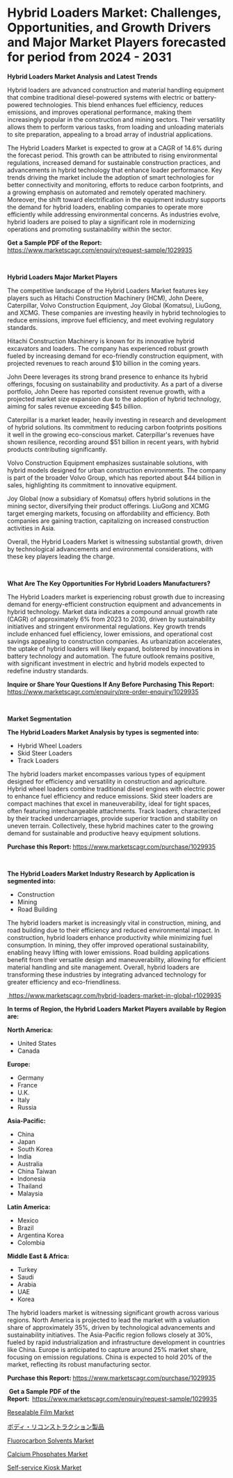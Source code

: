 <p><h1>Hybrid Loaders Market: Challenges, Opportunities, and Growth Drivers and Major Market Players forecasted for period from 2024 - 2031</h1></p><p><strong>Hybrid Loaders Market Analysis and Latest Trends</strong></p>
<p><p>Hybrid loaders are advanced construction and material handling equipment that combine traditional diesel-powered systems with electric or battery-powered technologies. This blend enhances fuel efficiency, reduces emissions, and improves operational performance, making them increasingly popular in the construction and mining sectors. Their versatility allows them to perform various tasks, from loading and unloading materials to site preparation, appealing to a broad array of industrial applications.</p><p>The Hybrid Loaders Market is expected to grow at a CAGR of 14.6% during the forecast period. This growth can be attributed to rising environmental regulations, increased demand for sustainable construction practices, and advancements in hybrid technology that enhance loader performance. Key trends driving the market include the adoption of smart technologies for better connectivity and monitoring, efforts to reduce carbon footprints, and a growing emphasis on automated and remotely operated machinery. Moreover, the shift toward electrification in the equipment industry supports the demand for hybrid loaders, enabling companies to operate more efficiently while addressing environmental concerns. As industries evolve, hybrid loaders are poised to play a significant role in modernizing operations and promoting sustainability within the sector.</p></p>
<p><strong>Get a Sample PDF of the Report:&nbsp;</strong> <a href="https://www.marketscagr.com/enquiry/request-sample/1029935">https://www.marketscagr.com/enquiry/request-sample/1029935</a></p>
<p>&nbsp;</p>
<p><strong>Hybrid Loaders Major Market Players</strong></p>
<p><p>The competitive landscape of the Hybrid Loaders Market features key players such as Hitachi Construction Machinery (HCM), John Deere, Caterpillar, Volvo Construction Equipment, Joy Global (Komatsu), LiuGong, and XCMG. These companies are investing heavily in hybrid technologies to reduce emissions, improve fuel efficiency, and meet evolving regulatory standards.</p><p>Hitachi Construction Machinery is known for its innovative hybrid excavators and loaders. The company has experienced robust growth fueled by increasing demand for eco-friendly construction equipment, with projected revenues to reach around $10 billion in the coming years.</p><p>John Deere leverages its strong brand presence to enhance its hybrid offerings, focusing on sustainability and productivity. As a part of a diverse portfolio, John Deere has reported consistent revenue growth, with a projected market size expansion due to the adoption of hybrid technology, aiming for sales revenue exceeding $45 billion.</p><p>Caterpillar is a market leader, heavily investing in research and development of hybrid solutions. Its commitment to reducing carbon footprints positions it well in the growing eco-conscious market. Caterpillar's revenues have shown resilience, recording around $51 billion in recent years, with hybrid products contributing significantly.</p><p>Volvo Construction Equipment emphasizes sustainable solutions, with hybrid models designed for urban construction environments. The company is part of the broader Volvo Group, which has reported about $44 billion in sales, highlighting its commitment to innovative equipment.</p><p>Joy Global (now a subsidiary of Komatsu) offers hybrid solutions in the mining sector, diversifying their product offerings. LiuGong and XCMG target emerging markets, focusing on affordability and efficiency. Both companies are gaining traction, capitalizing on increased construction activities in Asia.</p><p>Overall, the Hybrid Loaders Market is witnessing substantial growth, driven by technological advancements and environmental considerations, with these key players leading the charge.</p></p>
<p>&nbsp;</p>
<p><strong>What Are The Key Opportunities For Hybrid Loaders Manufacturers?</strong></p>
<p><p>The Hybrid Loaders market is experiencing robust growth due to increasing demand for energy-efficient construction equipment and advancements in hybrid technology. Market data indicates a compound annual growth rate (CAGR) of approximately 6% from 2023 to 2030, driven by sustainability initiatives and stringent environmental regulations. Key growth trends include enhanced fuel efficiency, lower emissions, and operational cost savings appealing to construction companies. As urbanization accelerates, the uptake of hybrid loaders will likely expand, bolstered by innovations in battery technology and automation. The future outlook remains positive, with significant investment in electric and hybrid models expected to redefine industry standards.</p></p>
<p><strong>Inquire or Share Your Questions If Any Before Purchasing This Report:</strong> <a href="https://www.marketscagr.com/enquiry/pre-order-enquiry/1029935">https://www.marketscagr.com/enquiry/pre-order-enquiry/1029935</a></p>
<p>&nbsp;</p>
<p><strong>Market Segmentation</strong></p>
<p><strong>The Hybrid Loaders Market Analysis by types is segmented into:</strong></p>
<p><ul><li>Hybrid Wheel Loaders</li><li>Skid Steer Loaders</li><li>Track Loaders</li></ul></p>
<p><p>The hybrid loaders market encompasses various types of equipment designed for efficiency and versatility in construction and agriculture. Hybrid wheel loaders combine traditional diesel engines with electric power to enhance fuel efficiency and reduce emissions. Skid steer loaders are compact machines that excel in maneuverability, ideal for tight spaces, often featuring interchangeable attachments. Track loaders, characterized by their tracked undercarriages, provide superior traction and stability on uneven terrain. Collectively, these hybrid machines cater to the growing demand for sustainable and productive heavy equipment solutions.</p></p>
<p><strong>Purchase this Report:&nbsp;</strong><a href="https://www.marketscagr.com/purchase/1029935">https://www.marketscagr.com/purchase/1029935</a></p>
<p>&nbsp;</p>
<p><strong>The Hybrid Loaders Market Industry Research by Application is segmented into:</strong></p>
<p><ul><li>Construction</li><li>Mining</li><li>Road Building</li></ul></p>
<p><p>The hybrid loaders market is increasingly vital in construction, mining, and road building due to their efficiency and reduced environmental impact. In construction, hybrid loaders enhance productivity while minimizing fuel consumption. In mining, they offer improved operational sustainability, enabling heavy lifting with lower emissions. Road building applications benefit from their versatile design and maneuverability, allowing for efficient material handling and site management. Overall, hybrid loaders are transforming these industries by integrating advanced technology for greater efficiency and eco-friendliness.</p></p>
<p><a href="https://www.marketscagr.com/hybrid-loaders-market-in-global-r1029935">&nbsp;https://www.marketscagr.com/hybrid-loaders-market-in-global-r1029935</a></p>
<p><strong>In terms of Region, the Hybrid Loaders Market Players available by Region are:</strong></p>
<p>
    <p> <strong> North America: </strong>
        <ul>
            <li>United States</li>
            <li>Canada</li>
        </ul>
        </p> 
    <p> <strong> Europe: </strong>
        <ul>
            <li>Germany</li>
            <li>France</li>
            <li>U.K.</li>
            <li>Italy</li>
            <li>Russia</li>
        </ul>
        </p> 
    <p> <strong> Asia-Pacific: </strong>
        <ul>
            <li>China</li>
            <li>Japan</li>
            <li>South Korea</li>
            <li>India</li>
            <li>Australia</li>
            <li>China Taiwan</li>
            <li>Indonesia</li>
            <li>Thailand</li>
            <li>Malaysia</li>
        </ul>
        </p> 
    <p> <strong> Latin America: </strong>
        <ul>
            <li>Mexico</li>
            <li>Brazil</li>
            <li>Argentina Korea</li>
            <li>Colombia</li>
        </ul>
        </p> 
    <p> <strong> Middle East & Africa: </strong>
        <ul>
            <li>Turkey</li>
            <li>Saudi</li>
            <li>Arabia</li>
            <li>UAE</li>
            <li>Korea</li>
        </ul>
    </p>
    </p>
<p><p>The hybrid loaders market is witnessing significant growth across various regions. North America is projected to lead the market with a valuation share of approximately 35%, driven by technological advancements and sustainability initiatives. The Asia-Pacific region follows closely at 30%, fueled by rapid industrialization and infrastructure development in countries like China. Europe is anticipated to capture around 25% market share, focusing on emission regulations. China is expected to hold 20% of the market, reflecting its robust manufacturing sector.</p></p>
<p><strong>Purchase this Report: </strong><a href="https://www.marketscagr.com/purchase/1029935">https://www.marketscagr.com/purchase/1029935</a></p>
<p>&nbsp;<strong>Get a Sample PDF of the Report:&nbsp;&nbsp;</strong><a href="https://www.marketscagr.com/enquiry/request-sample/1029935">https://www.marketscagr.com/enquiry/request-sample/1029935</a></p>
<p><strong></strong></p>
<p><p><a href="https://www.linkedin.com/pulse/strategic-market-insights-global-resealable-film-2024-2031-o1bif?trackingId=stv5myf7TnupOchlaJTOfA%3D%3D">Resealable Film Market</a></p><p><a href="https://medium.com/@evekerluke2023/body-reconstruction-product-market-%E3%81%AE%E3%82%B0%E3%83%AD%E3%83%BC%E3%83%90%E3%83%AB%E5%B8%82%E5%A0%B4%E6%A6%82%E8%A6%81%E3%81%AF-%E4%B8%96%E7%95%8C%E3%81%8A%E3%82%88%E3%81%B3%E4%B8%BB%E8%A6%81%E5%B8%82%E5%A0%B4%E3%81%AB%E3%81%8A%E3%81%91%E3%82%8B%E6%A5%AD%E7%95%8C%E3%81%AB%E5%BD%B1%E9%9F%BF%E3%82%92%E4%B8%8E%E3%81%88%E3%82%8B%E4%B8%BB%E8%A6%81%E3%81%AA%E3%83%88%E3%83%AC%E3%83%B3%E3%83%89%E3%81%AB%E3%81%A4%E3%81%84%E3%81%A6-%E7%8B%AC%E8%87%AA%E3%81%AE%E8%A6%96%E7%82%B9%E3%82%92%E6%8F%90%E4%BE%9B%E3%81%97%E3%81%BE%E3%81%99-12a50fe7d004">ボディ・リコンストラクション製品</a></p><p><a href="https://issuu.com/reportprime-2/docs/fluorocarbon-solvents-market-size-2_8111aa937a2a53">Fluorocarbon Solvents Market</a></p><p><a href="https://issuu.com/reportprime-2/docs/calcium-phosphates-market-size-2030_17e48fb5c7a574">Calcium Phosphates Market</a></p><p><a href="https://github.com/Krish2023na/Market-Research-Report-List-6/blob/main/self-service-kiosk-market.md">Self-service Kiosk Market</a></p></p>
